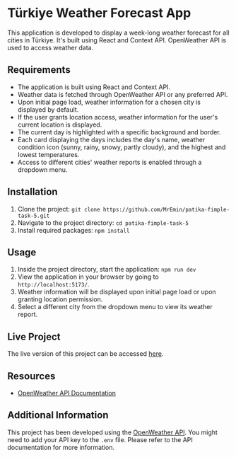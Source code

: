# Türkiye Weather Forecast App

This application is developed to display a week-long weather forecast for all cities in Türkiye. It's built using React and Context API. OpenWeather API is used to access weather data.

## Requirements

- The application is built using React and Context API.
- Weather data is fetched through OpenWeather API or any preferred API.
- Upon initial page load, weather information for a chosen city is displayed by default.
- If the user grants location access, weather information for the user's current location is displayed.
- The current day is highlighted with a specific background and border.
- Each card displaying the days includes the day's name, weather condition icon (sunny, rainy, snowy, partly cloudy), and the highest and lowest temperatures.
- Access to different cities' weather reports is enabled through a dropdown menu.

## Installation

1. Clone the project: `git clone https://github.com/MrEmin/patika-fimple-task-5.git`
2. Navigate to the project directory: `cd patika-fimple-task-5`
3. Install required packages: `npm install`

## Usage

1. Inside the project directory, start the application: `npm run dev`
2. View the application in your browser by going to `http://localhost:5173/`.
3. Weather information will be displayed upon initial page load or upon granting location permission.
4. Select a different city from the dropdown menu to view its weather report.

## Live Project

The live version of this project can be accessed [here](https://patika-weather.netlify.app/).

## Resources

- [OpenWeather API Documentation](https://openweathermap.org/api)

## Additional Information

This project has been developed using the [OpenWeather API](https://openweathermap.org/api). You might need to add your API key to the `.env` file. Please refer to the API documentation for more information.
